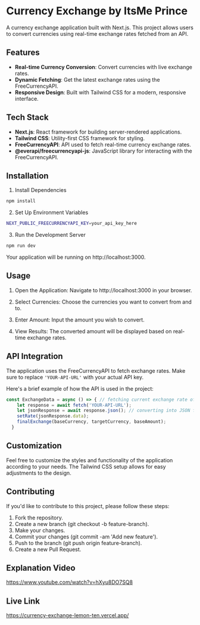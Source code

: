 # Currency Exchange by ItsMe Prince

A currency exchange application built with Next.js. This project allows users to convert currencies using real-time exchange rates fetched from an API.

## Features

- **Real-time Currency Conversion**: Convert currencies with live exchange rates.
- **Dynamic Fetching**: Get the latest exchange rates using the FreeCurrencyAPI.
- **Responsive Design**: Built with Tailwind CSS for a modern, responsive interface.

## Tech Stack

- **Next.js**: React framework for building server-rendered applications.
- **Tailwind CSS**: Utility-first CSS framework for styling.
- **FreeCurrencyAPI**: API used to fetch real-time currency exchange rates.
- **@everapi/freecurrencyapi-js**: JavaScript library for interacting with the FreeCurrencyAPI.

## Installation

1. Install Dependencies
```bash
npm install
```

2. Set Up Environment Variables
```bash
NEXT_PUBLIC_FREECURRENCYAPI_KEY=your_api_key_here
```

3. Run the Development Server
```bash
npm run dev
```

Your application will be running on http://localhost:3000.

## Usage
1. Open the Application: Navigate to http://localhost:3000 in your browser.

2. Select Currencies: Choose the currencies you want to convert from and to.

3. Enter Amount: Input the amount you wish to convert.

4. View Results: The converted amount will be displayed based on real-time exchange rates.

## API Integration
The application uses the FreeCurrencyAPI to fetch exchange rates. Make sure to replace `'YOUR-API-URL'` with your actual API key.

Here's a brief example of how the API is used in the project:

```javascript
const ExchangeData = async () => { // fetching current exchange rate of all currencies.
    let response = await fetch('YOUR-API-URL');
    let jsonResponse = await response.json(); // converting into JSON format
    setRate(jsonResponse.data);
    finalExchange(baseCurrency, targetCurrency, baseAmount);
  }
```

## Customization
Feel free to customize the styles and functionality of the application according to your needs. The Tailwind CSS setup allows for easy adjustments to the design.

## Contributing
If you'd like to contribute to this project, please follow these steps:

1. Fork the repository.
2. Create a new branch (git checkout -b feature-branch).
3. Make your changes.
4. Commit your changes (git commit -am 'Add new feature').
5. Push to the branch (git push origin feature-branch).
6. Create a new Pull Request.

## Explanation Video

https://www.youtube.com/watch?v=hXyu8DO7SQ8

## Live Link
https://currency-exchange-lemon-ten.vercel.app/
